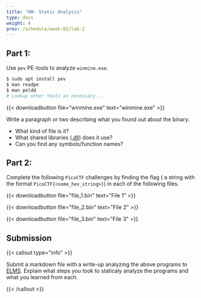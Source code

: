 ```yaml
---
title: "HW: Static Analysis"
type: docs
weight: 4
prev: /schedule/week-02/lab-2
---
```


## Part 1:

Use `pev` PE-tools to analyze `winmine.exe`.

```sh
$ sudo apt install pev
$ man readpe
$ man peldd
# Lookup other tools as necessary...
```

{{< downloadbutton file="winmine.exe" text="winmine.exe" >}}

Write a paragraph or two describing what you found out about the binary.

- What kind of file is it?
- What shared libraries ([<library>.dll](https://en.wikipedia.org/wiki/Dynamic-link_library)) does it use?
- Can you find any symbols/function names?

## Part 2:

Complete the following `PicoCTF` challenges by finding the flag (
a string with the format `PicoCTF{<some_hex_string>}`) in each of
the following files.

{{< downloadbutton file="file_1.bin" text="File 1" >}}

{{< downloadbutton file="file_2.bin" text="File 2" >}}

{{< downloadbutton file="file_3.bin" text="File 3" >}}

## Submission

{{< callout type="info" >}}

Submit a markdown file with a write-up analyzing the above programs to
[ELMS](https://umd.instructure.com/courses/1374508/assignments). Explain
what steps you took to staticaly analyze the programs and what you learned
from each.

{{< /callout >}}
